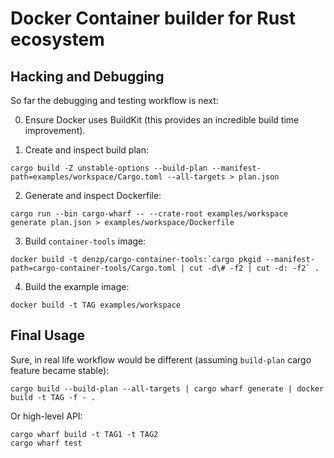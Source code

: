 # Docker Container builder for Rust ecosystem

## Hacking and Debugging
So far the debugging and testing workflow is next:

0. Ensure Docker uses BuildKit (this provides an incredible build time improvement).

1. Create and inspect build plan:
```
cargo build -Z unstable-options --build-plan --manifest-path=examples/workspace/Cargo.toml --all-targets > plan.json
```

2. Generate and inspect Dockerfile:
```
cargo run --bin cargo-wharf -- --crate-root examples/workspace generate plan.json > examples/workspace/Dockerfile
```

3. Build `container-tools` image:
```
docker build -t denzp/cargo-container-tools:`cargo pkgid --manifest-path=cargo-container-tools/Cargo.toml | cut -d\# -f2 | cut -d: -f2` .
```

4. Build the example image:
```
docker build -t TAG examples/workspace
```

## Final Usage
Sure, in real life workflow would be different (assuming `build-plan` cargo feature became stable):
```
cargo build --build-plan --all-targets | cargo wharf generate | docker build -t TAG -f - .
```

Or high-level API:
```
cargo wharf build -t TAG1 -t TAG2
cargo wharf test
```
